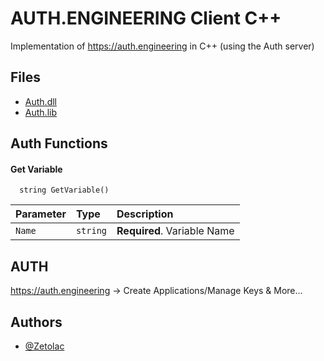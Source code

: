 
# AUTH.ENGINEERING Client C++

Implementation of https://auth.engineering in C++ (using the Auth server)



## Files

 - [Auth.dll](https://auth.engineering/x64/Auth.dll)
 - [Auth.lib](https://auth.engineering/x64/Auth.lib)


## Auth Functions

#### Get Variable

```http
  string GetVariable()
```

| Parameter | Type     | Description                |
| :-------- | :------- | :------------------------- |
| `Name` | `string` | **Required**. Variable Name |




## AUTH

https://auth.engineering -> Create Applications/Manage Keys & More...


## Authors

- [@Zetolac](https://www.github.com/Zetolac)

